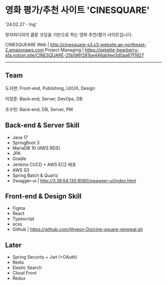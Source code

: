 # 영화 평가/추천 사이트 'CINESQUARE'
'24.02.27 - Ing'

왓챠피디아의 클론 코딩을 기반으로 하는 영화 추천/평가 사이트입니다.

CINESQUEARE Web | http://cinesquare-s3.s3-website.ap-northeast-2.amazonaws.com
Project Managing | https://petalite-bearberry-a1a.notion.site/CINESQUARE-25b196f281be446ab1ee3d0aa67f1927

---

## Team
도지현: Front-end, Publishing, UI/UX, Design

이정준: Back-end, Server, DevOps, DB

조수민: Back-end, DB, Server, PM


## Back-end & Server Skill
- Java 17
- SpringBoot 3
- MariaDB 10 (AWS RDS)
- JPA
- Gradle
- Jenkins CI/CD + AWS EC2 배포
- AWS S3
- Spring Batch & Quartz
- Swagger-ui | http://3.38.64.130:8080/swagger-ui/index.html

## Front-end & Design Skill
- Figma
- React
- Typescript
- scss
- Github | https://github.com/jihyeon-Do/cine-square-renewal.git


## Later
- Spring Security + Jwt (+OAuth)
- Redis
- Elastic Search
- Cloud Front
- Redux

